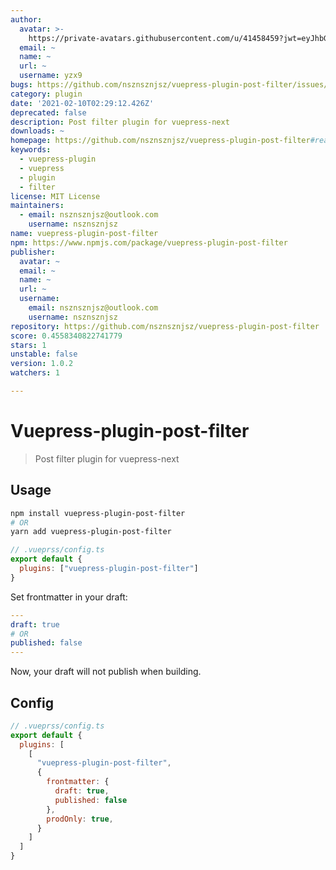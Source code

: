 ```yaml
---
author:
  avatar: >-
    https://private-avatars.githubusercontent.com/u/41458459?jwt=eyJhbGciOiJIUzI1NiIsInR5cCI6IkpXVCJ9.eyJpc3MiOiJnaXRodWIuY29tIiwiYXVkIjoicmF3LmdpdGh1YnVzZXJjb250ZW50LmNvbSIsImtleSI6ImtleTEiLCJleHAiOjE3MzQ2NzQwNDAsIm5iZiI6MTczNDY3Mjg0MCwicGF0aCI6Ii91LzQxNDU4NDU5In0.fP-NQD1aY_gWK4rX-R-Q9O-Lo2ueDWdNPcgwNlAijJk&v=4
  email: ~
  name: ~
  url: ~
  username: yzx9
bugs: https://github.com/nsznsznjsz/vuepress-plugin-post-filter/issues/new
category: plugin
date: '2021-02-10T02:29:12.426Z'
deprecated: false
description: Post filter plugin for vuepress-next
downloads: ~
homepage: https://github.com/nsznsznjsz/vuepress-plugin-post-filter#readme
keywords:
  - vuepress-plugin
  - vuepress
  - plugin
  - filter
license: MIT License
maintainers:
  - email: nsznsznjsz@outlook.com
    username: nsznsznjsz
name: vuepress-plugin-post-filter
npm: https://www.npmjs.com/package/vuepress-plugin-post-filter
publisher:
  avatar: ~
  email: ~
  name: ~
  url: ~
  username:
    email: nsznsznjsz@outlook.com
    username: nsznsznjsz
repository: https://github.com/nsznsznjsz/vuepress-plugin-post-filter
score: 0.4558340822741779
stars: 1
unstable: false
version: 1.0.2
watchers: 1

---
```


# Vuepress-plugin-post-filter

> Post filter plugin for vuepress-next

## Usage

```bash
npm install vuepress-plugin-post-filter
# OR
yarn add vuepress-plugin-post-filter
```

```js
// .vueprss/config.ts
export default {
  plugins: ["vuepress-plugin-post-filter"]
}
```

Set frontmatter in your draft:

```yaml
---
draft: true
# OR
published: false
---
```

Now, your draft will not publish when building.


## Config

```js
// .vueprss/config.ts
export default {
  plugins: [
    [
      "vuepress-plugin-post-filter",
      {
        frontmatter: {
          draft: true,
          published: false
        },
        prodOnly: true,
      }
    ]
  ]
}
```
